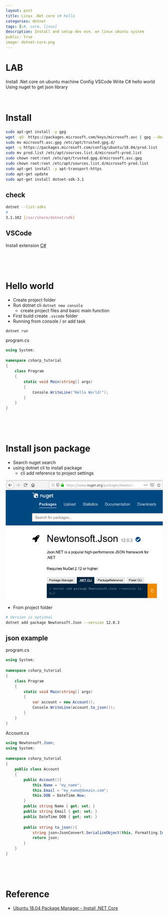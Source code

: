 ```yaml
---
layout: post
title: Linux .Net core c# hello
categories: dotnet
tags: [c#, core, linux]
description: Install and setup dev evn. on linux ubuntu system
public: true
image: dotnet-core.png
---
```


# LAB
Install .Net core on ubuntu machine
Config VSCode 
Write C# hello world
Using nuget to get json library
&nbsp;  
&nbsp;  
&nbsp;  
# Install
```bash
sudo apt-get install -y gpg
wget -qO- https://packages.microsoft.com/keys/microsoft.asc | gpg --dearmor -o microsoft.asc.gpg
sudo mv microsoft.asc.gpg /etc/apt/trusted.gpg.d/
wget -q https://packages.microsoft.com/config/ubuntu/18.04/prod.list
sudo mv prod.list /etc/apt/sources.list.d/microsoft-prod.list
sudo chown root:root /etc/apt/trusted.gpg.d/microsoft.asc.gpg
sudo chown root:root /etc/apt/sources.list.d/microsoft-prod.list
sudo apt-get install -y apt-transport-https
sudo apt-get update
sudo apt-get install dotnet-sdk-3.1
```

## check
```bash
dotnet --list-sdks
#
3.1.102 [/usr/share/dotnet/sdk]
```

## VSCode
Install extension [C#](https://marketplace.visualstudio.com/items?itemName=ms-vscode.csharp)

&nbsp;  
&nbsp;  
&nbsp;  
# Hello world
- Create project folder
- Run dotnet cli `dotnet new console`
  - create project files and basic main function
- First build create `.vscode` folder
- Running from console / or add task

```
dotnet run
```

program.cs
```c#
using System;

namespace csharp_tutorial
{
    class Program
    {
        static void Main(string[] args)
        {
            Console.WriteLine("Hello World!");
        }
    }
}
```
&nbsp;  
&nbsp;  
&nbsp;  

# Install json package
- Search nuget search
- using dotnet cli to install package
    - cli add reference to project settings

![](../../images/2020-02-29-21-42-42.png)

- From project folder 

```bash
# Version is optional
dotnet add package Newtonsoft.Json --version 12.0.3
```

## json example
program.cs
```c#
using System;

namespace csharp_tutorial
{
    class Program
    {
        static void Main(string[] args)
        {
            var account = new Account();
            Console.WriteLine(account.to_json());
        }
    }
}
```

Account.cs
```c#
using Newtonsoft.Json;
using System;

namespace csharp_tutorial
{
    public class Account
    {
        public Account(){
            this.Name = "my_name";
            this.Email = "my_name@domain.com";
            this.DOB = DateTime.Now;
        }
        public string Name { get; set; }
        public string Email { get; set; }
        public DateTime DOB { get; set; }

        public string to_json(){
            string json=JsonConvert.SerializeObject(this, Formatting.Indented);
            return json;
        }
    }
}
```

&nbsp;  
&nbsp;  
&nbsp;  
# Reference 
- [Ubuntu 18.04 Package Manager - Install .NET Core](https://docs.microsoft.com/en-us/dotnet/core/install/linux-package-manager-ubuntu-1804#troubleshoot-the-package-manager)